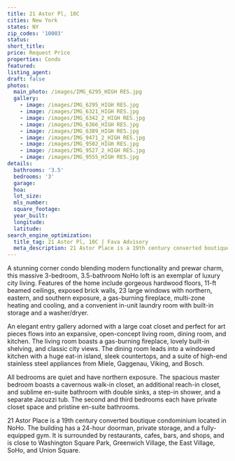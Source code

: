 ```yaml
---
title: 21 Astor Pl, 10C
cities: New York
states: NY
zip_codes: '10003'
status:
short_title:
price: Request Price
properties: Condo
featured:
listing_agent:
draft: false
photos:
  main_photo: /images/IMG_6295_HIGH RES.jpg
  gallery:
    - image: /images/IMG_6295_HIGH RES.jpg
    - image: /images/IMG_6321_HIGH RES.jpg
    - image: /images/IMG_6342_2_HIGH RES.jpg
    - image: /images/IMG_6366_HIGH RES.jpg
    - image: /images/IMG_6389_HIGH RES.jpg
    - image: /images/IMG_9471_2_HIGH RES.jpg
    - image: /images/IMG_9502_HIGH RES.jpg
    - image: /images/IMG_9527_2_HIGH RES.jpg
    - image: /images/IMG_9555_HIGH RES.jpg
details:
  bathrooms: '3.5'
  bedrooms: '3'
  garage:
  hoa:
  lot_size:
  mls_number:
  square_footage:
  year_built:
  longitude:
  latitude:
search_engine_optimization:
  title_tag: 21 Astor Pl, 10C | Fava Advisory
  meta_description: 21 Astor Place is a 19th century converted boutique condominium located in NoHo. The building has a 24-hour doorman, private storage, and a fully- equipped gym.
---
```

A stunning corner condo blending modern functionality and prewar charm, this massive 3-bedroom, 3.5-bathroom NoHo loft is an exemplar of luxury city living. Features of the home include gorgeous hardwood floors, 11-ft beamed ceilings, exposed brick walls, 23 large windows with northern, eastern, and southern exposure, a gas-burning fireplace, multi-zone heating and cooling, and a convenient in-unit laundry room with built-in storage and a washer/dryer.

An elegant entry gallery adorned with a large coat closet and perfect for art pieces flows into an expansive, open-concept living room, dining room, and kitchen. The living room boasts a gas-burning fireplace, lovely built-in shelving, and classic city views. The dining room leads into a windowed kitchen with a huge eat-in island, sleek countertops, and a suite of high-end stainless steel appliances from Miele, Gaggenau, Viking, and Bosch.

All bedrooms are quiet and have northern exposure. The spacious master bedroom boasts a cavernous walk-in closet, an additional reach-in closet, and sublime en-suite bathroom with double sinks, a step-in shower, and a separate Jacuzzi tub. The second and third bedrooms each have private closet space and pristine en-suite bathrooms.
 
21 Astor Place is a 19th century converted boutique condominium located in NoHo. The building has a 24-hour doorman, private storage, and a fully- equipped gym. It is surrounded by restaurants, cafes, bars, and shops, and is close to Washington Square Park, Greenwich Village, the East Village, SoHo, and Union Square.